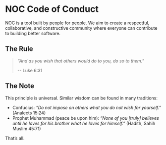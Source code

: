 # NOC Code of Conduct

NOC is a tool built by people for people. We aim to create a respectful, collaborative,
and constructive community where everyone can contribute to building better software.

## The Rule

> *“And as you wish that others would do to you, do so to them.”*
> 
> -- Luke 6:31

## The Note

This principle is universal. Similar wisdom can be found in many traditions:

- Confucius: *“Do not impose on others what you do not wish for yourself.”* (Analects 15:24)
- Prophet Muhammad (peace be upon him): *“None of you [truly] believes until he loves for his brother what he loves for himself.”* (Hadith, Sahih Muslim 45:71)

That’s all.